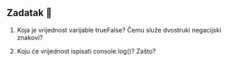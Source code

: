 ## Zadatak 📝

1. Koja je vrijednost varijable trueFalse? Čemu služe dvostruki negacijski znakovi?

2. Koju će vrijednost ispisati console.log()? Zašto?